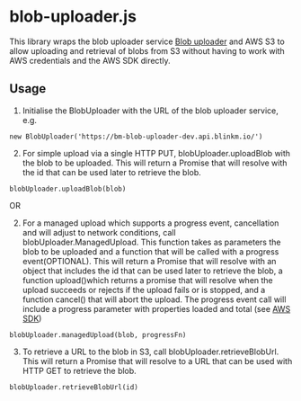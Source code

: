 # blob-uploader.js

This library wraps the blob uploader service [Blob uploader](https://github.com/blinkmobile/blob-uploader) and AWS S3 to allow uploading and retrieval of blobs from S3 without having to work with AWS credentials and the AWS SDK directly.
## Usage
1.  Initialise the BlobUploader with the URL of the blob uploader service, e.g. 
```
new BlobUploader('https://bm-blob-uploader-dev.api.blinkm.io/')
```
2.  For simple upload via a single HTTP PUT, blobUploader.uploadBlob with the blob to be uploaded. This will return a Promise that will resolve with the id that can be used later to retrieve the blob.
```
blobUploader.uploadBlob(blob)
```
OR

2.  For a managed upload which supports a progress event, cancellation and will adjust to network conditions, call blobUploader.ManagedUpload. This function takes as parameters the blob to be uploaded and a function that will be called with a progress event(OPTIONAL). This will return a Promise that will resolve with an object that includes the id that can be used later to retrieve the blob, a function upload()which returns a promise that will resolve when the upload succeeds or rejects if the upload fails or is stopped, and a function cancel() that will abort the upload. The progress event call will include a progress parameter with properties loaded and total (see [AWS SDK](http://docs.aws.amazon.com/AWSJavaScriptSDK/latest/AWS/S3/ManagedUpload.html#httpUploadProgress-event))
```
blobUploader.managedUpload(blob, progressFn)
```

3.  To retrieve a URL to the blob in S3, call blobUploader.retrieveBlobUrl. This will return a Promise that will resolve to a URL that can be used with HTTP GET to retrieve the blob.
```
blobUploader.retrieveBlobUrl(id)
```
